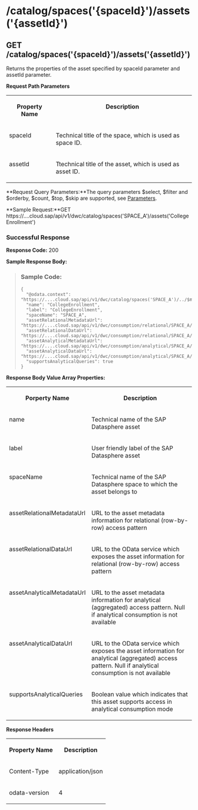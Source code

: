 <!-- loiocb0d65b0e46c4179a39eeccf7af80c57 -->

# /catalog/spaces\('\{spaceId\}'\)/assets\('\{assetId\}'\)



<a name="loiocb0d65b0e46c4179a39eeccf7af80c57__section_gfg_xv1_55b"/>

## GET /catalog/spaces\('\{spaceId\}'\)/assets\('\{assetId\}'\)

Returns the properties of the asset specified by spaceId parameter and assetId parameter.

**Request Path Parameters**


<table>
<tr>
<th valign="top">

Property Name



</th>
<th valign="top">

Description



</th>
</tr>
<tr>
<td valign="top">

spaceId



</td>
<td valign="top">

Technical title of the space, which is used as space ID.



</td>
</tr>
<tr>
<td valign="top">

assetId



</td>
<td valign="top">

Ttechnical title of the asset, which is used as asset ID.



</td>
</tr>
</table>

**Request Query Parameters:**The query parameters $select, $filter and $orderby, $count, $top, $skip are supported, see [Parameters](consume-data-via-an-odata-service-7a45360.md#loio7a453609c8694b029493e7d87e0de60a__section_request_parameters).

**Sample Request:**GET https://....cloud.sap/api/v1/dwc/catalog/spaces\('SPACE\_A'\)/assets\('CollegeEnrollment'\)



### Successful Response

**Response Code:** 200

**Sample Response Body:**

> ### Sample Code:  
> ```
> {
>   "@odata.context": "https://....cloud.sap/api/v1/dwc/catalog/spaces('SPACE_A')/../$metadata#assets/$entity",
>   "name": "CollegeEnrollment",
>   "label": "CollegeEnrollment",
>   "spaceName": "SPACE_A",
>   "assetRelationalMetadataUrl": "https://....cloud.sap/api/v1/dwc/consumption/relational/SPACE_A/CollegeEnrollment/$metadata",
>   "assetRelationalDataUrl": "https://....cloud.sap/api/v1/dwc/consumption/relational/SPACE_A/CollegeEnrollment",
>   "assetAnalyticalMetadataUrl": "https://....cloud.sap/api/v1/dwc/consumption/analytical/SPACE_A/CollegeEnrollment/$metadata",
>   "assetAnalyticalDataUrl": "https://....cloud.sap/api/v1/dwc/consumption/analytical/SPACE_A/CollegeEnrollment",
>   "supportsAnalyticalQueries": true
> }
> ```

**Response Body Value Array Properties:**


<table>
<tr>
<th valign="top">

Porperty Name



</th>
<th valign="top">

Description



</th>
</tr>
<tr>
<td valign="top">

name



</td>
<td valign="top">

Technical name of the SAP Datasphere asset



</td>
</tr>
<tr>
<td valign="top">

label



</td>
<td valign="top">

User friendly label of the SAP Datasphere asset



</td>
</tr>
<tr>
<td valign="top">

spaceName



</td>
<td valign="top">

Technical name of the SAP Datasphere space to which the asset belongs to



</td>
</tr>
<tr>
<td valign="top">

assetRelationalMetadataUrl



</td>
<td valign="top">

URL to the asset metadata information for relational \(row-by-row\) access pattern



</td>
</tr>
<tr>
<td valign="top">

assetRelationalDataUrl



</td>
<td valign="top">

URL to the OData service which exposes the asset information for relational \(row-by-row\) access pattern



</td>
</tr>
<tr>
<td valign="top">

assetAnalyticalMetadataUrl



</td>
<td valign="top">

URL to the asset metadata information for analytical \(aggregated\) access pattern. Null if analytical consumption is not available



</td>
</tr>
<tr>
<td valign="top">

assetAnalyticalDataUrl



</td>
<td valign="top">

URL to the OData service which exposes the asset information for analytical \(aggregated\) access pattern. Null if analytical consumption is not available



</td>
</tr>
<tr>
<td valign="top">

supportsAnalyticalQueries



</td>
<td valign="top">

Boolean value which indicates that this asset supports access in analytical consumption mode



</td>
</tr>
</table>

**Response Headers**


<table>
<tr>
<th valign="top">

Property Name



</th>
<th valign="top">

Description



</th>
</tr>
<tr>
<td valign="top">

Content-Type



</td>
<td valign="top">

application/json



</td>
</tr>
<tr>
<td valign="top">

odata-version



</td>
<td valign="top">

4



</td>
</tr>
</table>

